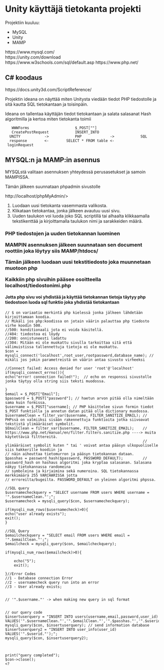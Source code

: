 <h1>Unity käyttäjä tietokanta projekti</h1>
<p>Projektiin kuuluu:</p>
<ul>
<li>MySQL</li>
<li>Unity</li>
<li>MAMP</<li>
</ul>
https://www.mysql.com/<br>
https://unity.com/download<br>
https://www.w3schools.com/sql/default.asp
https://www.php.net/
<h2>C# koodaus</h2>
https://docs.unity3d.com/ScriptReference/

  <p>Projektin ideana on näyttää miten Unitysta viedään tiedot PHP tiedostolle ja sitä kautta SQL tietokantaan ja toisinpäin.</p>
  <p>Ideana on tallentaa käyttäjän tiedot tietokantaan ja salata salasanat Hash algoritmilla ja kertoa miten tietokanta toimii</p>
  
  
       WWWForms                     $_POST[""]                        
       CreatePostRequest            INSERT_INTO
      UNITY           ->            PHP             ->            SQL
      response        <-        SELECT * FROM table <-
     loginRequest


<h2>MYSQL:n ja MAMP:in asennus</h2>
<p>MYSQLstä valitaan asennuksen yhteydessä perusasetukset ja samoin MAMPISSA.</p>

<p>Tämän jälkeen suunnataan phpadmin sivustolle</p>
http://localhost/phpMyAdmin/>

  1. Luodaan uusi tietokanta vasemmasta valikosta.
  2. Klikataan tietokantaa, jonka jälkeen avautuu uusi sivu.
  3. Uuden taulukon voi luoda joko SQL scriptillä tai alhaalta klikkaamalla tekstikenttää ja kirjoittamalla taulukon nimi ja sarakkeiden määrä.
  


<h3>PHP tiedostojen ja uuden tietokannan luominen</3>
<p>MAMPIN asennuksen jälkeen suunnataan sen document roottiin joka löytyy siis MAMP/htdocs/</p>
<p>Tämän jälkeen luodaan uusi tekstitiedosto joka muunnetaan muotoon php</p>
<p>Kaikkiin php sivuihin pääsee osoitteella localhost/tiedostonimi.php</p>

<h4>Jotta php sivu voi yhdistää ja käyttää tietokannan tietoja täytyy php tiedostoon luoda sql funktio joka yhdistää tietokantaan</h4>


```<?php
// $ on variaatio merkintä php kielessä jonka jälkeen lähdetään kirjoittamaan koodia.
// Mikäli jos php:koodissa on jotain väärin palauttaa php tiedosto virhe koodin 500.
//500: konditionaali jota ei voida käsitellä.
//404: tiedostoa ei löydy
//200: onnistuneesti ladattu
//304: Mitään ei ole muokattu sivulla tarkoittaa sitä että välimuistissa tallennettuja tietoja ei ole muokattu.
$con = mysqli_connect('localhost',root_user,rootpassword,database_name); // mikäli jos jokin parametreistä on väärin antaa sivusto virheeksi
                                                                         //Connect failed: Access denied for user 'root'@'localhost'
if(mysqli_connect_errno()){
echo("error! connection failed!");  // echo on responssi sivustolle jonka täytyy olla string siis teksti muodossa.

}
$email = $_POST["Email"];
$password = $_POST["password"]; // haetun arvon pitää olla nimeltään sama kuin formissa.
$username = $_POST["username]; // PHP käsittelee sivun formin tiedot $_POST funktiolla ja annetun datan pitää olla dictionary muodossa.
$usernameClean = filter_var($username, FILTER_SANITIZE_EMAIL); // PHPssä on valmiiksi sisään rakennettuja funktioita jotka siivoavat tekstistä ylimääräiset symbolit.
$EmailClean = filter_var($username, FILTER_SANITIZE_EMAIL);    // https://www.php.net/manual/en/filter.filters.sanitize.php ----> muita käytettäviä filttereitä.
                                                               // ylimääräiset symbolit kuten " tai ' voivat antaa pääsyn ulkopuoliselle siis hakkerille koodiin ja                                                                    // näin aiheuttaa tietomurron ja pääsyn tietokannan dataan.
$passhas = password_hash($password, PASSWORD_DEFAULT);         // password_hash on hashaus algoritmi joka kryptaa salasanan. Salasana näkyy tietokannassa randomeina                                                                  // symboleina ja kirjaimina sekä numeroina. SQL tietokannassa merkkimäärä 255 VARCHARISSA jotta                                                                        // erroreilta/bugeilta. PASSWORD_DEFAULT on yleinen algoritmi phpssa.

//SQL query
$usernamecheckquery = "SELECT username FROM users WHERE username = '".$usernameClean."';";
$usernamecheck = mysqli_query($con, $usernamecheckquery);

if(mysqli_num_rows($usernamecheck)>0){
echo("user already exists");
exit();
}

//SQL Query
$emailcheckquery = "SELECT email FROM users WHERE email = '".$emailClean."';";
$emailcheck = mysqli_query($con, $emailcheckquery);

if(mysqli_num_rows($emailcheck)>0){

    echo("5");
    exit();

}//Error Codes
//1 - Database connection Error
//2 - usernamecheck query run into an error
//3 - User already exists;


// '".$username."' -> when making new query in sql format


// our query code
$insertuserquery = "INSERT INTO users(username,email,password,user_id) VALUES('".$usernameClean."','".$emailClean."','".$passhas."','".$userid."');";
mysqli_query($con, $insertuserquery); // send information database
$insertuserquery2 = "INSERT INTO user_info(user_id) VALUES('".$userid."');";
mysqli_query($con, $insertuserquery2);



print("query completed");
$con->close();
<?




